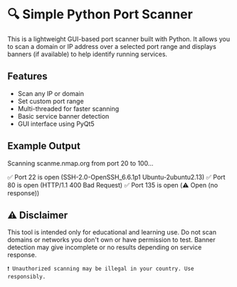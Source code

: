 # 🔍 Simple Python Port Scanner

This is a lightweight GUI-based port scanner built with Python. It allows you to scan a domain or IP address over a selected port range and displays banners (if available) to help identify running services.

##  Features

- Scan any IP or domain
- Set custom port range
- Multi-threaded for faster scanning
- Basic service banner detection
- GUI interface using PyQt5

##  Example Output

Scanning scanme.nmap.org from port 20 to 100...

✅ Port 22 is open (SSH-2.0-OpenSSH_6.6.1p1 Ubuntu-2ubuntu2.13)
✅ Port 80 is open (HTTP/1.1 400 Bad Request)
✅ Port 135 is open (⚠️ Open (no response))

## ⚠️ Disclaimer

This tool is intended only for educational and learning use.
Do not scan domains or networks you don't own or have permission to test.
Banner detection may give incomplete or no results depending on service response.

    ❗ Unauthorized scanning may be illegal in your country. Use responsibly.
